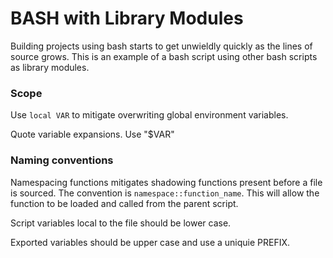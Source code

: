 # BASH with Library Modules

 Building projects using bash starts to get unwieldly quickly as the lines of source grows. This is an example of a bash script using other bash scripts as library modules.

### Scope

Use `local VAR` to mitigate overwriting global environment variables.

Quote variable expansions. Use "$VAR"

### Naming conventions

Namespacing functions mitigates shadowing functions present before a file is sourced. The convention is `namespace::function_name`. This will allow the function to be loaded and called from the parent script.

Script variables local to the file should be lower case.

Exported variables should be upper case and use a uniquie PREFIX.
